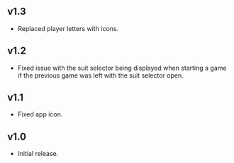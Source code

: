 ## v1.3
- Replaced player letters with icons.

## v1.2
- Fixed issue with the suit selector being displayed when starting a game if the previous game was left with the suit selector open.

## v1.1
- Fixed app icon.

## v1.0

- Initial release.